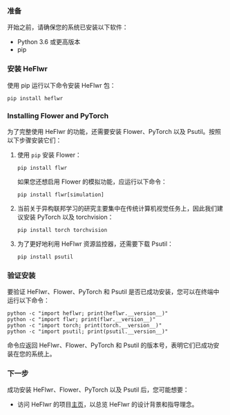 ### 准备
开始之前，请确保您的系统已安装以下软件：
- Python 3.6 或更高版本
- pip

### 安装 HeFlwr
使用 pip 运行以下命令安装 HeFlwr 包：
``` shell
pip install heflwr
```

### Installing Flower and PyTorch
为了完整使用 HeFlwr 的功能，还需要安装 Flower、PyTorch 以及 Psutil。按照以下步骤安装它们：

1. 使用 `pip` 安装 Flower：
    ``` shell
    pip install flwr
    ```
    如果您还想启用 Flower 的模拟功能，应运行以下命令：
    ``` shell
    pip install flwr[simulation]
    ```

2. 当前关于异构联邦学习的研究主要集中在传统计算机视觉任务上，因此我们建议安装 PyTorch 以及 torchvision：
    ``` shell
    pip install torch torchvision
    ```
   
3. 为了更好地利用 HeFlwr 资源监控器，还需要下载 Psutil：
   ```
   pip install psutil
   ```

### 验证安装
要验证 HeFlwr、Flower、PyTorch 和 Psutil 是否已成功安装，您可以在终端中运行以下命令：
``` shell
python -c "import heflwr; print(heflwr.__version__)"
python -c "import flwr; print(flwr.__version__)"
python -c "import torch; print(torch.__version__)"
python -c "import psutil; print(psutil.__version__)"
```
命令应返回 HeFlwr、Flower、PyTorch 和 Psutil 的版本号，表明它们已成功安装在您的系统上。

### 下一步
成功安装 HeFlwr、Flower、PyTorch 以及 Psutil 后，您可能想要：
- 访问 HeFlwr 的项目[主页](https://github.com/QVQZZZ/HeFlwr)，以总览 HeFlwr 的设计背景和指导理念。

